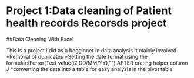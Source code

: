 # Project 1:Data cleaning of Patient health records Recorsds project
##Data Cleaning With Excel

This is a project i did as a begginner in data analysis
It mainly involved
*Removal of duplicates
*Setting the date format  using the formular:IFerror(Text value(i2,DD/MM/YY),"") AFTER creting helper column J
*converting the data into a table for easy analysis in the pivot  table

